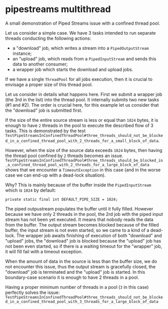 # pipestreams multithread 
A small demonstration of Piped Streams issue with a confined thread pool.

Let us consider a simple case. We have 3 tasks intended to run separate threads conducting the following actions:

+ a "download" job, which writes a stream into a `PipedOutputStream` instance;
+ an "upload" job, which reads from a `PipedInputStream` and sends this data to another consumer;
+ a wrapper job which starts the download and upload jobs.

If we have a single `ThreadPool` for all jobs execution, then it is crucial to envisage a proper size of this thread pool.

Let us consider in details what happens here. First we submit a wrapper job (the 3rd in the list) into the thread pool. It internally submits two new tasks (#1 and #2). The order is crucial here, for this example let us consider that the "download" job is submitted first.

If the size of the entire source stream is less or equal than `1024` bytes, it is enough to have `2` threads in the pool to execute the described flow of 3 tasks. 
This is demonstrated by the test `TestPipeStreamsInConfinedThreadPool#three_threads_should_not_be_blocked_in_a_confined_thread_pool_with_2_threads_for_a_small_block_of_data`.

However, when the size of the source data exceeds `1024` bytes, then having the thread pool confined by `2` threads becomes an issue. 
`TestPipeStreamsInConfinedThreadPool#three_threads_should_be_blocked_in_a_confined_thread_pool_with_2_threads_for_a_large_block_of_data` shows that we encounter a `TimeoutException` in this case (and in the worse case we can end-up with a dead-lock situation).

Why? This is mainly because of the buffer inside the `PipedInputStream` which is `1024` by default:
```
private static final int DEFAULT_PIPE_SIZE = 1024;
```

The piped outpustream populates the buffer until it fully filled. However because we have only 2 threads in the pool, the 2rd job with the piped input stream has not been yet executed. It means that nobody reads the data from the buffer. The output stream becomes blocked because of the filled buffer, the input stream is not even started, so we came to a kind of a dead-lock. The wrapper job awaits finishing of execution of both "download" and "upload" jobs, the "download" job is blocked because the "upload" job has not been even started, so if there is a waiting timeout for the "wrapper" job, it will fill fail with a timeout exception.

When the amount of data in the source is less than the buffer size, we do not encounter this issue, thus the output stream is gracefully closed, the "download" job is terminated and the "upload" job is started. In this boundary-case scenario it is enough to have 2 threads in a pool.

Having a proper minimum number of threads in a pool (`3` in this case) perfectly solves the issue: 
`TestPipeStreamsInConfinedThreadPool#three_threads_should_not_be_blocked_in_a_confined_thread_pool_with_3_threads_for_a_large_block_of_data`
